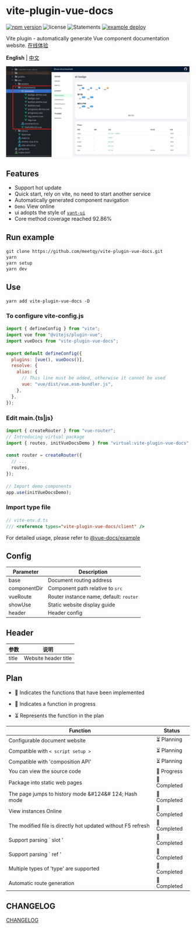 # vite-plugin-vue-docs

[![npm version](https://img.shields.io/npm/v/vite-plugin-vue-docs)](https://www.npmjs.com/package/vite-plugin-vue-docs)
![license](https://img.shields.io/npm/l/vite-plugin-vue-docs)
![Statements](https://img.shields.io/badge/statements-79.66%25-red.svg)
[![example deploy](https://github.com/meetqy/vite-plugin-vue-docs/actions/workflows/deploy.yml/badge.svg)](https://meetqy.github.io/vite-plugin-vue-docs/#/docs)

Vite plugin - automatically generate Vue component documentation website. <a href='https://meetqy.github.io/vite-plugin-vue-docs/#/docs' traget='_blank'>在线体验</a>

**English** | [中文](./README.md)

![preview](./preview.jpg)

## Features

- Support hot update
- Quick start, rely on vite, no need to start another service
- Automatically generated component navigation
- `Demo` View online
- ui adopts the style of <a href='https://youzan.github.io/vant-weapp/#/home'>`vant-ui`</a>
- Core method coverage reached 92.86%

## Run example

```shell
git clone https://github.com/meetqy/vite-plugin-vue-docs.git
yarn
yarn setup
yarn dev
```

## Use

```shell
yarn add vite-plugin-vue-docs -D
```

### To configure **vite-config.js**

```js
import { defineConfig } from "vite";
import vue from "@vitejs/plugin-vue";
import vueDocs from "vite-plugin-vue-docs";

export default defineConfig({
  plugins: [vue(), vueDocs()],
  resolve: {
    alias: {
      // This line must be added, otherwise it cannot be used
      vue: "vue/dist/vue.esm-bundler.js",
    },
  },
});
```

### Edit **main.{ts|js}**

```js
import { createRouter } from "vue-router";
// Introducing virtual package
import { routes, initVueDocsDemo } from "virtual:vite-plugin-vue-docs";

const router = createRouter({
  // ...
  routes,
});

// Import demo components
app.use(initVueDocsDemo);
```

### Import type file

```js
// vite-env.d.ts
/// <reference types="vite-plugin-vue-docs/client" />
```

For detailed usage, please refer to [@vue-docs/example](./packages/example/README.md)

## Config

| Parameter    | Description                            |
| ------------ | -------------------------------------- |
| base         | Document routing address               |
| componentDir | Component path relative to `src`       |
| vueRoute     | Router instance name, default: `router` |
| showUse      | Static website display guide           |
| header       | Header config                          |

## Header

| 参数  | 说明                 |
| ----- | -------------------- |
| title | Website header title |

## Plan

- 🚀 Indicates the functions that have been implemented

- 👷 Indicates a function in progress

- ⏳ Represents the function in the plan

| Function                                                     | Status         |
| ------------------------------------------------------------ | -------------- |
| Configurable document website                                | ⏳ Planning    |
| Compatible with `< script setup >`                           | ⏳ Planning    |
| Compatible with 'composition API'                            | ⏳ Planning    |
| You can view the source code                                 | 👷 Progress |
| Package into static web pages                                | 🚀 Completed   |
| The page jumps to history mode &#124&# 124; Hash mode        | 🚀 Completed   |
| View instances Online                                        | 🚀 Completed   |
| The modified file is directly hot updated without F5 refresh | 🚀 Completed   |
| Support parsing ` slot '                                     | 🚀 Completed   |
| Support parsing ` ref '                                      | 🚀 Completed   |
| Multiple types of 'type' are supported                       | 🚀 Completed   |
| Automatic route generation                                   | 🚀 Completed   |

## CHANGELOG

[CHANGELOG](https://meetqy.github.io/vite-plugin-vue-docs/#/docs/changelog)